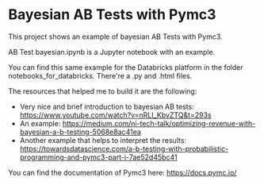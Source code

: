 # Bayesian AB Tests with Pymc3

This project shows an example of bayesian AB Tests with Pymc3.

AB Test bayesian.ipynb is a Jupyter notebook with an example.

You can find this same example for the Databricks platform in the folder notebooks_for_databricks. There're a .py and .html files.

The resources that helped me to build it are the following:
- Very nice and brief introduction to bayesian AB tests: https://www.youtube.com/watch?v=nRLI_KbvZTQ&t=293s
- An example: https://medium.com/ni-tech-talk/optimizing-revenue-with-bayesian-a-b-testing-5068e8ac41ea
- Another example that helps to interpret the results: https://towardsdatascience.com/a-b-testing-with-probabilistic-programming-and-pymc3-part-i-7ae52d45bc41

You can find the documentation of Pymc3 here:
https://docs.pymc.io/
